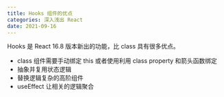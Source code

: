 ```yaml
---
title: Hooks 组件的优点
categories: 深入浅出 React
date: 2021-09-16
---
```


Hooks 是 React 16.8 版本新出的功能，比 class 具有很多优点。

<!-- more -->

- class 组件需要手动绑定 this 或者使用利用 class property 和箭头函数绑定
- 抽象并复用状态逻辑
- 替换逻辑复杂的高阶组件
- useEffect 让相关的逻辑聚合

